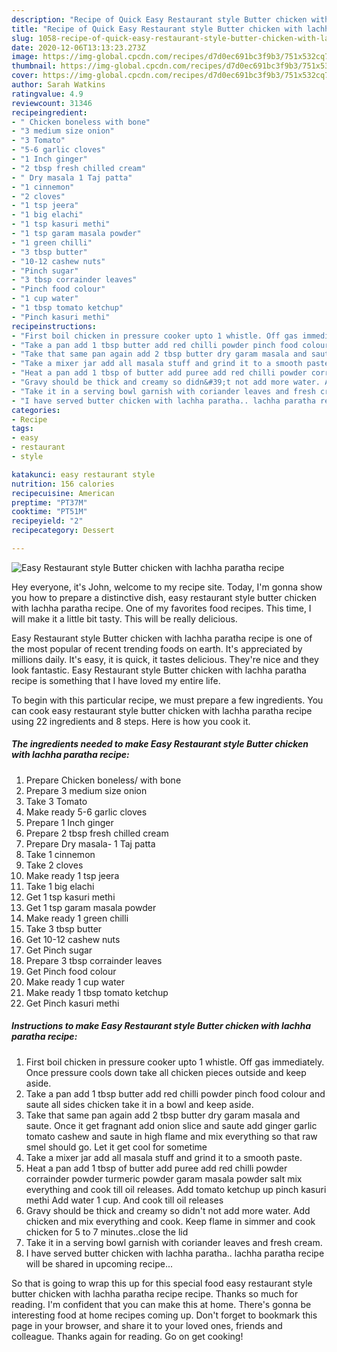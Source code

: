 ```yaml
---
description: "Recipe of Quick Easy Restaurant style Butter chicken with lachha paratha recipe"
title: "Recipe of Quick Easy Restaurant style Butter chicken with lachha paratha recipe"
slug: 1058-recipe-of-quick-easy-restaurant-style-butter-chicken-with-lachha-paratha-recipe
date: 2020-12-06T13:13:23.273Z
image: https://img-global.cpcdn.com/recipes/d7d0ec691bc3f9b3/751x532cq70/easy-restaurant-style-butter-chicken-with-lachha-paratha-recipe-recipe-main-photo.jpg
thumbnail: https://img-global.cpcdn.com/recipes/d7d0ec691bc3f9b3/751x532cq70/easy-restaurant-style-butter-chicken-with-lachha-paratha-recipe-recipe-main-photo.jpg
cover: https://img-global.cpcdn.com/recipes/d7d0ec691bc3f9b3/751x532cq70/easy-restaurant-style-butter-chicken-with-lachha-paratha-recipe-recipe-main-photo.jpg
author: Sarah Watkins
ratingvalue: 4.9
reviewcount: 31346
recipeingredient:
- " Chicken boneless with bone"
- "3 medium size onion"
- "3 Tomato"
- "5-6 garlic cloves"
- "1 Inch ginger"
- "2 tbsp fresh chilled cream"
- " Dry masala 1 Taj patta"
- "1 cinnemon"
- "2 cloves"
- "1 tsp jeera"
- "1 big elachi"
- "1 tsp kasuri methi"
- "1 tsp garam masala powder"
- "1 green chilli"
- "3 tbsp butter"
- "10-12 cashew nuts"
- "Pinch sugar"
- "3 tbsp corrainder leaves"
- "Pinch food colour"
- "1 cup water"
- "1 tbsp tomato ketchup"
- "Pinch kasuri methi"
recipeinstructions:
- "First boil chicken in pressure cooker upto 1 whistle. Off gas immediately. Once pressure cools down take all chicken pieces outside and keep aside."
- "Take a pan add 1 tbsp butter add red chilli powder pinch food colour and saute all sides chicken take it in a bowl and keep aside."
- "Take that same pan again add 2 tbsp butter dry garam masala and saute. Once it get fragnant add onion slice and saute add ginger garlic tomato cashew and saute in high flame and mix everything so that raw smel should go. Let it get cool for sometime"
- "Take a mixer jar add all masala stuff and grind it to a smooth paste."
- "Heat a pan add 1 tbsp of butter add puree add red chilli powder corrainder powder turmeric powder garam masala powder salt mix everything and cook till oil releases. Add tomato ketchup up pinch kasuri methi Add water 1 cup. And cook till oil releases"
- "Gravy should be thick and creamy so didn&#39;t not add more water. Add chicken and mix everything and cook. Keep flame in simmer and cook chicken for 5 to 7 minutes..close the lid"
- "Take it in a serving bowl garnish with coriander leaves and fresh cream."
- "I have served butter chicken with lachha paratha.. lachha paratha recipe will be shared in upcoming recipe..."
categories:
- Recipe
tags:
- easy
- restaurant
- style

katakunci: easy restaurant style 
nutrition: 156 calories
recipecuisine: American
preptime: "PT37M"
cooktime: "PT51M"
recipeyield: "2"
recipecategory: Dessert

---
```



![Easy Restaurant style Butter chicken with lachha paratha recipe](https://img-global.cpcdn.com/recipes/d7d0ec691bc3f9b3/751x532cq70/easy-restaurant-style-butter-chicken-with-lachha-paratha-recipe-recipe-main-photo.jpg)

Hey everyone, it's John, welcome to my recipe site. Today, I'm gonna show you how to prepare a distinctive dish, easy restaurant style butter chicken with lachha paratha recipe. One of my favorites food recipes. This time, I will make it a little bit tasty. This will be really delicious.



Easy Restaurant style Butter chicken with lachha paratha recipe is one of the most popular of recent trending foods on earth. It's appreciated by millions daily. It's easy, it is quick, it tastes delicious. They're nice and they look fantastic. Easy Restaurant style Butter chicken with lachha paratha recipe is something that I have loved my entire life.


To begin with this particular recipe, we must prepare a few ingredients. You can cook easy restaurant style butter chicken with lachha paratha recipe using 22 ingredients and 8 steps. Here is how you cook it.

<!--inarticleads1-->

##### The ingredients needed to make Easy Restaurant style Butter chicken with lachha paratha recipe:

1. Prepare  Chicken boneless/ with bone
1. Prepare 3 medium size onion
1. Take 3 Tomato
1. Make ready 5-6 garlic cloves
1. Prepare 1 Inch ginger
1. Prepare 2 tbsp fresh chilled cream
1. Prepare  Dry masala- 1 Taj patta
1. Take 1 cinnemon
1. Take 2 cloves
1. Make ready 1 tsp jeera
1. Take 1 big elachi
1. Get 1 tsp kasuri methi
1. Get 1 tsp garam masala powder
1. Make ready 1 green chilli
1. Take 3 tbsp butter
1. Get 10-12 cashew nuts
1. Get Pinch sugar
1. Prepare 3 tbsp corrainder leaves
1. Get Pinch food colour
1. Make ready 1 cup water
1. Make ready 1 tbsp tomato ketchup
1. Get Pinch kasuri methi




<!--inarticleads2-->

##### Instructions to make Easy Restaurant style Butter chicken with lachha paratha recipe:

1. First boil chicken in pressure cooker upto 1 whistle. Off gas immediately. Once pressure cools down take all chicken pieces outside and keep aside.
1. Take a pan add 1 tbsp butter add red chilli powder pinch food colour and saute all sides chicken take it in a bowl and keep aside.
1. Take that same pan again add 2 tbsp butter dry garam masala and saute. Once it get fragnant add onion slice and saute add ginger garlic tomato cashew and saute in high flame and mix everything so that raw smel should go. Let it get cool for sometime
1. Take a mixer jar add all masala stuff and grind it to a smooth paste.
1. Heat a pan add 1 tbsp of butter add puree add red chilli powder corrainder powder turmeric powder garam masala powder salt mix everything and cook till oil releases. Add tomato ketchup up pinch kasuri methi Add water 1 cup. And cook till oil releases
1. Gravy should be thick and creamy so didn&#39;t not add more water. Add chicken and mix everything and cook. Keep flame in simmer and cook chicken for 5 to 7 minutes..close the lid
1. Take it in a serving bowl garnish with coriander leaves and fresh cream.
1. I have served butter chicken with lachha paratha.. lachha paratha recipe will be shared in upcoming recipe...




So that is going to wrap this up for this special food easy restaurant style butter chicken with lachha paratha recipe recipe. Thanks so much for reading. I'm confident that you can make this at home. There's gonna be interesting food at home recipes coming up. Don't forget to bookmark this page in your browser, and share it to your loved ones, friends and colleague. Thanks again for reading. Go on get cooking!
